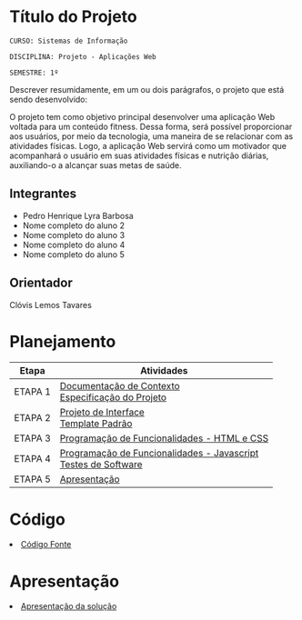 # Título do Projeto

`CURSO: Sistemas de Informação`

`DISCIPLINA: Projeto - Aplicações Web`

`SEMESTRE: 1º`

Descrever resumidamente, em um ou dois parágrafos, o projeto que está sendo desenvolvido:

O projeto tem como objetivo principal desenvolver uma aplicação Web voltada para um conteúdo fitness. Dessa forma, será possível proporcionar aos usuários, por meio da tecnologia, uma maneira de se relacionar com as atividades físicas. Logo, a aplicação Web servirá como um motivador que acompanhará o usuário em suas atividades físicas e nutrição diárias, auxiliando-o a alcançar suas metas de saúde.

## Integrantes

* Pedro Henrique Lyra Barbosa
* Nome completo do aluno 2
* Nome completo do aluno 3
* Nome completo do aluno 4
* Nome completo do aluno 5


## Orientador

Clóvis Lemos Tavares

# Planejamento

| Etapa         | Atividades |
|  :----:   | ----------- |
| ETAPA 1         |[Documentação de Contexto](docs/context.md) <br> [Especificação do Projeto](docs/especification.md) |
| ETAPA 2         |[Projeto de Interface](docs/interface.md) <br> [Template Padrão](docs/template.md) |
| ETAPA 3         |[Programação de Funcionalidades - HTML e CSS](docs/development.md) |
| ETAPA 4        |[Programação de Funcionalidades - Javascript](docs/development.md) <br> [Testes de Software ](docs/tests.md) |
| ETAPA 5         | [Apresentação](presentation/README.md) |

# Código

<li><a href="src/README.md"> Código Fonte</a></li>

# Apresentação

<li><a href="presentation/README.md"> Apresentação da solução</a></li>
